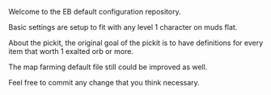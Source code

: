 Welcome to the EB default configuration repository.

Basic settings are setup to fit with any level 1 character on muds flat.

About the pickit, the original goal of the pickit is to have definitions for every item that worth 1 exalted orb or more.

The map farming default file still could be improved as well.

Feel free to commit any change that you think necessary.
